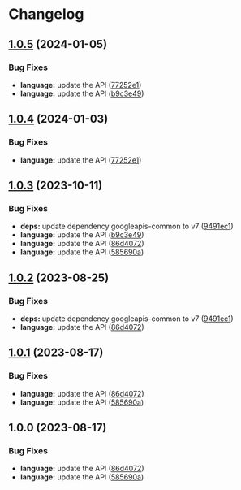# Changelog

## [1.0.5](https://github.com/googleapis/google-api-nodejs-client/compare/language-v1.0.4...language-v1.0.5) (2024-01-05)


### Bug Fixes

* **language:** update the API ([77252e1](https://github.com/googleapis/google-api-nodejs-client/commit/77252e1b9c209700260742a3884ff628457387f7))
* **language:** update the API ([b9c3e49](https://github.com/googleapis/google-api-nodejs-client/commit/b9c3e4940a7b6d5b578a6496b54a41ec9ceb21d1))

## [1.0.4](https://github.com/googleapis/google-api-nodejs-client/compare/language-v1.0.3...language-v1.0.4) (2024-01-03)


### Bug Fixes

* **language:** update the API ([77252e1](https://github.com/googleapis/google-api-nodejs-client/commit/77252e1b9c209700260742a3884ff628457387f7))

## [1.0.3](https://github.com/googleapis/google-api-nodejs-client/compare/language-v1.0.2...language-v1.0.3) (2023-10-11)


### Bug Fixes

* **deps:** update dependency googleapis-common to v7 ([9491ec1](https://github.com/googleapis/google-api-nodejs-client/commit/9491ec1cdc3c413e7d73edcfcd59cf5c28a7c855))
* **language:** update the API ([b9c3e49](https://github.com/googleapis/google-api-nodejs-client/commit/b9c3e4940a7b6d5b578a6496b54a41ec9ceb21d1))
* **language:** update the API ([86d4072](https://github.com/googleapis/google-api-nodejs-client/commit/86d4072801d2f4feb3534bc3c506ef779a967d22))
* **language:** update the API ([585690a](https://github.com/googleapis/google-api-nodejs-client/commit/585690a03375763f2f3f69d1b89525be79d926c3))

## [1.0.2](https://github.com/googleapis/google-api-nodejs-client/compare/language-v1.0.1...language-v1.0.2) (2023-08-25)


### Bug Fixes

* **deps:** update dependency googleapis-common to v7 ([9491ec1](https://github.com/googleapis/google-api-nodejs-client/commit/9491ec1cdc3c413e7d73edcfcd59cf5c28a7c855))
* **language:** update the API ([86d4072](https://github.com/googleapis/google-api-nodejs-client/commit/86d4072801d2f4feb3534bc3c506ef779a967d22))

## [1.0.1](https://github.com/googleapis/google-api-nodejs-client/compare/language-v1.0.0...language-v1.0.1) (2023-08-17)


### Bug Fixes

* **language:** update the API ([86d4072](https://github.com/googleapis/google-api-nodejs-client/commit/86d4072801d2f4feb3534bc3c506ef779a967d22))
* **language:** update the API ([585690a](https://github.com/googleapis/google-api-nodejs-client/commit/585690a03375763f2f3f69d1b89525be79d926c3))

## 1.0.0 (2023-08-17)


### Bug Fixes

* **language:** update the API ([86d4072](https://github.com/googleapis/google-api-nodejs-client/commit/86d4072801d2f4feb3534bc3c506ef779a967d22))
* **language:** update the API ([585690a](https://github.com/googleapis/google-api-nodejs-client/commit/585690a03375763f2f3f69d1b89525be79d926c3))
